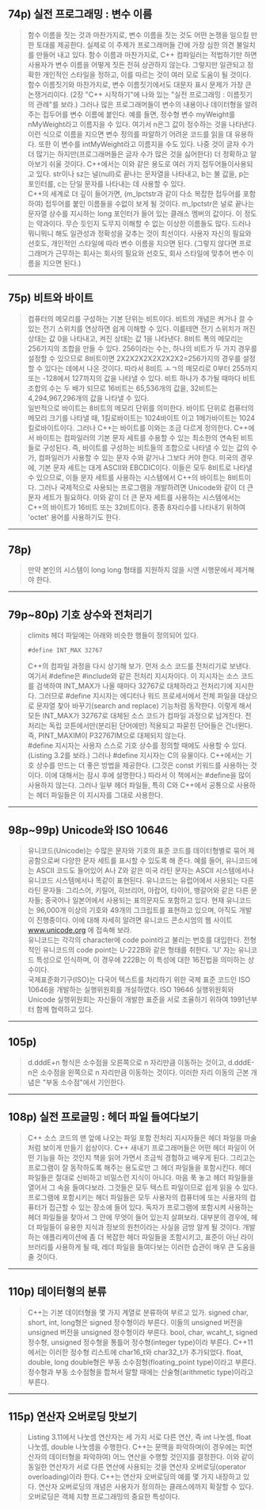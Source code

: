 ## 74p) 실전 프로그래밍 : 변수 이름
> 함수 이름을 짓는 것과 마찬가지로, 변수 이름을 짓는 것도 어떤 논쟁을 일으킬 만한 토대를 제공한다. 실제로 이 주제가 프로그래머들 간에 가장 심한 의견 불일치를 만들어 내고 있다. 함수 이름과 마찬가지로, C++ 컴파일러는 적법하기만 하면 사용자가 변수 이름을 어떻게 짓든 전혀 상관하지 않는다. 그렇지만 일관되고 정확한 개인적인 스타일을 정하고, 이를 따르는 것이 여러 모로 도움이 될 것이다.  
> 함수 이름짓기와 마찬가지로, 변수 이름짓기에서도 대문자 표시 문제가 가장 큰 논쟁거리이다. (2장 "C++ 시작하기"에 나와 있는 "실전 프로그래밍 : 이름짓기의 관례"를 보라.) 그러나 많은 프로그래머들이 변수의 내용이나 데이터형을 알려 주는 접두어를 변수 이름에 붙인다. 예를 들면, 정수형 변수 myWeight를 nMyWeight라고 이름지을 수 있다. 여기서 n은그 값이 정수하는 것을 나타낸다. 이런 식으로 이름을 지으면 변수 정의를 파알하기 어려운 코드를 읽을 대 유용하다. 또한 이 변수를 intMyWeight라고 이름지을 수도 있다. 나중 것이 글자 수가 더 많기는 하지만(프로그래머들은 글자 수가 많은 것을 싫어한다) 더 정확하고 알아보기 쉬울 것이다. C++에서는 이와 같은 용도로 여러 가지 접두어들이사용되고 있다. str이나 sz는 널(null)로 끝나는 문자열을 나타내고, b는 불 값을, p는 포인터를, c는 단일 문자를 나타내는 데 사용할 수 있다.   
> C++의 세계로 더 깊이 들어가면, (m_lpctstr과 같이 다소 복잡한 접두어를 포함하여) 접두어를 붙인 이름들을 수없이 보게 될 것이다. m_lpctstr은 널로 끝나는 문자열 상수를 지시하는 long 포인터가 들어 있는 클래스 멤버의 값이다. 이 정도는 약과이다. 무슨 듯인지 도무지 이해할 수 없는 이상한 이름들도 많다. 드러나 뭐니뭐니 해도 일관성과 정확성을 갖추는 것이 최선이다. 사용자 자신의 필요와 선호도, 개인적인 스타일에 따라 변수 이름을 지으면 된다. (그렇지 않다면 프로그래머가 근무하는 회사는 회사의 필요와 선호도, 회사 스타일에 맞추어 변수 이름을 지으면 된다.)
___
## 75p) 비트와 바이트
> 컴퓨터의 메모리를 구성하는 기본 단위는 비트이다. 비트의 개념은 켜거나 끌 수 있는 전기 스위치를 연상하면 쉽게 이해할 수 있다. 이를테면 전기 스위치가 꺼진 상태는 값 0을 나타내고, 켜진 상태는 값 1을 나타낸다. 8비트 폭의 메모리는 256가지의 조합을 만들 수 있다. 256이라는 수는, 하나의 비트가 두 가지 경우를 설정할 수 있으므로 8비트이면 2X2X2X2X2X2X2X2=256가지의 경우를 설정할 수 있다는 데에서 나온 것이다. 따라서 8비트 ㅗㄱ의 메모리로 0부터 255까지 또는 -128에서 127까지의 값을 나타낼 수 있다. 비트 하나가 추가될 때마다 비트 조합의 수는 두 배가 되므로 16비트는 65,536개의 값을, 32비트는 4,294,967,296개의 값을 나타낼 수 있다.  
> 일반적으로 바이트는 8비트의 메모리 단위를 의미한다. 바이트 단위로 컴퓨터의 메모리 크기를 나타낼 때, 1킬로바이트는 1024바이트 이고 1메가바이트는 1024킬로바이트이다. 그러나 C++는 바이트를 이와는 조금 다르게 정의한다. C++에서 바이트는 컴파일러의 기본 문자 세트를 수용할 수 있는 최소한의 연속된 비트들로 구성된다. 즉, 바이트를 구성하는 비트들의 조합으로 나타낼 수 있는 값의 수가, 컴파일러가 사용할 수 있는 문자 수와 같거나 그보다 커야 한다. 미국의 경우에, 기본 문자 세트는 대게 ASCII와 EBCDIC이다. 이들은 모두 8비트로 나타낼 수 있으므로, 이들 문자 세트를 사용하는 시스템에서 C++의 바이트는 8비트이다. 그러나 국제적으로 사용되는 프로그램을 개발하려면 Unicode와 같이 더 큰 문자 세트가 필요하다. 이와 같이 더 큰 문자 세트를 사용하는 시스템에서는 C++의 바이트가 16비트 또는 32비트이다. 종종 8자리수를 나타내기 위하여 'octet' 용어를 사용하기도 한다.
___
## 78p)
> 만약 본인의 시스템이 long long 형태를 지원하지 않을 시엔 시행문에서 제거해야 한다.
___
## 79p~80p) 기호 상수와 전처리기
> climits 헤더 파일에는 아래와 비슷한 행들이 정의되어 있다.
> <pre><code>#define INT_MAX 32767</code></pre>
> C++의 컴파일 과정을 다시 상기해 보가. 먼저 소스 코드를 전처리기로 보낸다. 여기서 #define은 #include와 같은 전처리 지시자이다. 이 지시자는 소스 코드를 검색하여 INT_MAX가 나올 때마다 32767로 대체하라고 전처리기에 지시한다. 그러므로 #define 지시자는 에디터나 워드 프로세서에서 전체 파일을 대상으로 문자열 찾아 바꾸기(search and replace) 기능처럼 동작한다. 이렇게 해서 모든 INT_MAX가 32767로 대체된 소스 코드가 컴파일 과정으로 넘겨진다. 전처리는 독립 코튼에서만(분리된 단어에만) 적용되고 파묻힌 단어들은 건너뛴다. 즉, PINT_MAXIM이 P32767IM으로 대체되지 않는다.<br> #define 지시자는 사용자 스스로 기호 상수를 정의할 때에도 사용할 수 있다. (Listing 3.2를 보라.) 그러나 #define 지시자는 C의 유물이다. C++에서는 기호 상수를 만드는 더 좋은 방법을 제공한다. (그것은 const 키워드를 사용하는 것이다. 이에 대해서는 잠시 후에 설명한다.) 따라서 이 책에서는 #define을 많이 사용하지 않는다. 그러나 일부 헤더 파일들, 특히 C와 C++에서 공통으로 사용하는 헤더 파일들은 이 지시자를 그대로 사용한다.
___
## 98p~99p) Unicode와 ISO 10646
> 유니코드(Unicode)는 수많은 문자와 기호의 표준 코드를 데이터형별로 묶어 제공함으로써 다양한 문자 세트를 표시할 수 있도록 해 준다. 예를 들어, 유니코드에는 ASCII 코드도 들어있어 A나 Z와 같은 미국 라틴 문자는 ASCII 시스템에서나 유니코드 시스템에서나 똑같이 표현된다. 유니코드는 유럽어에서 사용되는 다른 라틴 문자들: 그리스어, 키릴어, 히브리어, 아랍어, 타이어, 뱅갈어와 같은 다른 문자들; 중국어나 일본어에서 사용되는 표의문자도 포함하고 있다. 현재 유니코드는 96,000개 이상의 기호와 49개의 그크립트를 표현하고 있으며, 아직도 개발이 진행중이다. 이에 대해 자세히 알려면 유니코드 콘소시엄의 웹 사이트 www.unicode.org 에 접속해 보라.  
> 유니코드는 각각의 character에 code point라고 불리는 번호를 대입한다. 전형적인 유니코드의 code point는 U-222B와 같은 형태를 취한다. 'U' 자는 유니코드 특성으로 인식하며, 이 경우에 222B는 이 특성에 대한 16진법을 의미하는 상수이다.  
> 국제표준화기구(ISO)는 다국어 텍스트를 처리하기 위한 국제 표준 코드인 ISO 10646을 개발하는 실행위원회를 개설하였다. ISO 19646 실행위원회와 Unicode 실행위원회는 자신들이 개발한 표준을 서로 조율하기 위하여 1991년부터 함께 협력하고 있다. 
___
## 105p)
>d.dddE+n 형식은 소수점을 오른쪽으로 n 자리만큼 이동하는 것이고, d.dddE-n은 소수점을 왼쪽으로 n 자리만큼 이동하는 것이다. 이러한 자리 이동의 근본 개념은 "부동 소수점"에서 기인한다.
___
## 108p) 실전 프로글밍 : 헤더 파일 들여다보기
> C++ 소스 코드의 맨 앞에 나오는 파일 포함 전처리 지시자들은 헤더 파일을 마술처럼 보이게 만들기 쉽상이다. C++ 새내기 프로그래머들은 어떤 헤더 파일이 어떤 기능을 하는 것인지 책을 읽어 가면서 조금씩 경험하고 배우게 된다. 그리고는 프로그램이 잘 동작하도록 해주는 용도로만 그 헤더 파일들을 포함시킨다. 헤더 파일들은 절대로 신비하고 비밀스런 지식이 아니다. 마음 푹 놓고 헤더 파일들을 열어서 그 속을 들여다보라. 그것들은 모두 텍스트 파일이므로 쉽게 읽을 수 있다. 프로그램에 포함시키는 헤더 파일들은 모두 사용자의 컴퓨터에 또는 사용자의 컴퓨터가 접근할 수 있는 장소에 들어 있다. 독자가 프로그램에 포함시켜 사용하는 헤더 파일들을 찾아서 그 안에 무엇이 들어 있는지 살펴보라. 대부분의 경우에, 헤더 파일들이 유용한 지식과 정보의 원천이라는 사실을 금방 알게 될 것이다. 개발하는 애플리케이션에 좀 더 복잡한 헤더 파일들을 초함시키고, 표준이 아닌 라이브러리를 사용하게 될 때, 레더 파일을 들여다보는 이러한 습관이 매우 큰 도움을 줄 것이다.
___
## 110p) 데이터형의 분류
> C++는 기본 데이터형을 몇 가지 계열로 분류하여 부르고 있가. signed char, short, int, long형은 signed 정수형이라 부른다. 이들의 unsigned 버전을 unsigned 버전을 unsigned 정수형이라 부른다. bool, char, wcaht_t, signed 정수형, unsigned 정수형을 통틀어 정수형(integer type)이라 부른다. C++11에서는 이러한 정수형 리스트에 char16_t와 char32_t가 추가되었다. float, double, long double형은 부동 소수점형(floating_point type)이라고 부른다.정수형과 부동 소수점형을 합쳐서 말할 때에는 산술형(arithmetic type)이라고 부른다.
___
## 115p) 연산자 오버로딩 맛보기
> Listing 3.11에서 나눗셈 연산자는 세 가지 서로 다른 연산, 즉 int 나눗셈, float 나눗셈, double 나눗셈을 수행한다. C++는 문맥을 파악하며(이 경우에는 피연산자의 데이터형을 파악하여) 어느 연산을 수행할 것인지를 결정한다. 이와 같이 동일한 연산자가 서로 다른 연산에 사용되는 것을 연산자 오버로딩(operator overloading)이라 한다. C++는 연산자 오버로딩의 예를 몇 가지 내장하고 있다. 연산자 오버로딩의 개념은 사용자가 정의하는 클래스에까지 확잘할 수 있다. 오버로딩은 객체 지향 프로그래밍의 중요한 특성이다.
